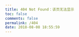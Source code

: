 ```yaml
---
title: 404 Not Found：该页无法显示
toc: false
comments: false
permalink: /404
date: 2018-08-08 18:55:59
---
```

